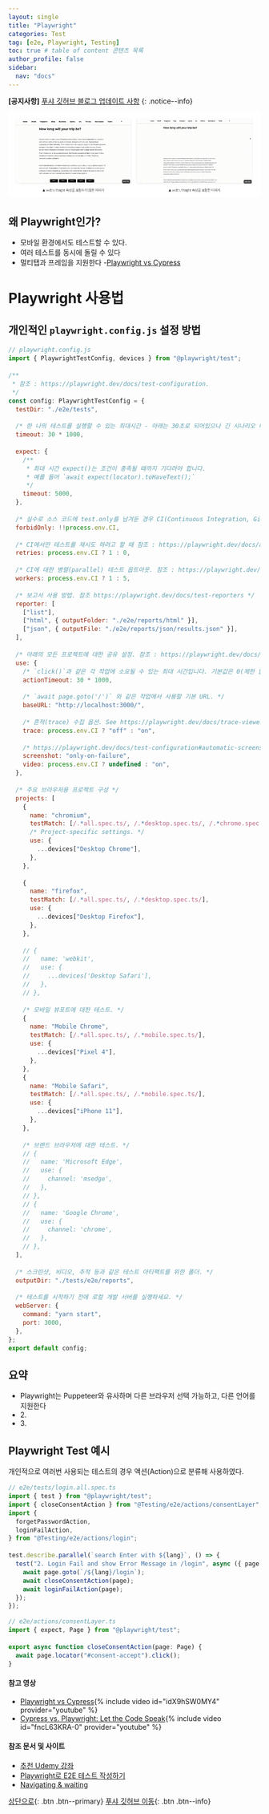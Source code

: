 ```yaml
---
layout: single
title: "Playwright"
categories: Test
tag: [e2e, Playwright, Testing]
toc: true # table of content 콘텐츠 목록
author_profile: false
sidebar:
  nav: "docs"
---
```


**[공지사항]** [푸샤 깃허브 블로그 업데이트 사항](https://github.com/de24world/de24world.github.io)
{: .notice--info}

<img src="/assets/images/CLS/width_height.gif" />

## 왜 Playwright인가?

- 모바일 환경에서도 테스트할 수 있다.
- 여러 테스트를 동시에 돌릴 수 있다
- 멀티탭과 프레임을 지원한다 -[Playwright vs Cypress](https://medium.com/sparebank1-digital/playwright-vs-cypress-1e127d9157bd)

# Playwright 사용법

## 개인적인 `playwright.config.js` 설정 방법

```js
// playwright.config.js
import { PlaywrightTestConfig, devices } from "@playwright/test";

/**
 * 참조 : https://playwright.dev/docs/test-configuration.
 */
const config: PlaywrightTestConfig = {
  testDir: "./e2e/tests",

  /* 한 나의 테스트를 실행할 수 있는 최대시간 - 아래는 30초로 되어있으나 긴 시나리오 테스트의 경우 더 길게 설정하면 된다. 아니면 에러가 발생*/
  timeout: 30 * 1000,

  expect: {
    /**
     * 최대 시간 expect()는 조건이 충족될 때까지 기다려야 합니다.
     * 예를 들어 `await expect(locator).toHaveText();`
     */
    timeout: 5000,
  },

  /* 실수로 소스 코드에 test.only를 남겨둔 경우 CI(Continuous Integration, Git Workflow 등)에서 빌드 실패. */
  forbidOnly: !!process.env.CI,

  /* CI에서만 테스트를 재시도 하려고 할 때 참조 : https://playwright.dev/docs/api/class-testconfig#test-config-retries*/
  retries: process.env.CI ? 1 : 0,

  /* CI에 대한 병렬(parallel) 테스트 옵트아웃. 참조 : https://playwright.dev/docs/api/class-testconfig#test-config-workers */
  workers: process.env.CI ? 1 : 5,

  /* 보고서 사용 방법. 참조 https://playwright.dev/docs/test-reporters */
  reporter: [
    ["list"],
    ["html", { outputFolder: "./e2e/reports/html" }],
    ["json", { outputFile: "./e2e/reports/json/results.json" }],
  ],

  /* 아래의 모든 프로젝트에 대한 공유 설정. 참조 : https://playwright.dev/docs/api/class-testoptions. */
  use: {
    /* `click()`과 같은 각 작업에 소요될 수 있는 최대 시간입니다. 기본값은 0(제한 없음). */
    actionTimeout: 30 * 1000,

    /* `await page.goto('/')` 와 같은 작업에서 사용할 기본 URL. */
    baseURL: "http://localhost:3000/",

    /* 흔적(trace) 수집 옵션. See https://playwright.dev/docs/trace-viewer */
    trace: process.env.CI ? "off" : "on",

    /* https://playwright.dev/docs/test-configuration#automatic-screenshots */
    screenshot: "only-on-failure",
    video: process.env.CI ? undefined : "on",
  },

  /* 주요 브라우저용 프로젝트 구성 */
  projects: [
    {
      name: "chromium",
      testMatch: [/.*all.spec.ts/, /.*desktop.spec.ts/, /.*chrome.spec.ts/],
      /* Project-specific settings. */
      use: {
        ...devices["Desktop Chrome"],
      },
    },

    {
      name: "firefox",
      testMatch: [/.*all.spec.ts/, /.*desktop.spec.ts/],
      use: {
        ...devices["Desktop Firefox"],
      },
    },

    // {
    //   name: 'webkit',
    //   use: {
    //     ...devices['Desktop Safari'],
    //   },
    // },

    /* 모바일 뷰포트에 대한 테스트. */
    {
      name: "Mobile Chrome",
      testMatch: [/.*all.spec.ts/, /.*mobile.spec.ts/],
      use: {
        ...devices["Pixel 4"],
      },
    },
    {
      name: "Mobile Safari",
      testMatch: [/.*all.spec.ts/, /.*mobile.spec.ts/],
      use: {
        ...devices["iPhone 11"],
      },
    },

    /* 브랜드 브라우저에 대한 테스트. */
    // {
    //   name: 'Microsoft Edge',
    //   use: {
    //     channel: 'msedge',
    //   },
    // },
    // {
    //   name: 'Google Chrome',
    //   use: {
    //     channel: 'chrome',
    //   },
    // },
  ],

  /* 스크린샷, 비디오, 추적 등과 같은 테스트 아티팩트를 위한 폴더. */
  outputDir: "./tests/e2e/reports",

  /* 테스트를 시작하기 전에 로컬 개발 서버를 실행하세요. */
  webServer: {
    command: "yarn start",
    port: 3000,
  },
};
export default config;
```

<div class="notice--success">
<h2>요약</h2>
<ul>
  <li>Playwright는 Puppeteer와 유사하며 다른 브라우저 선택 가능하고, 다른 언어를 지원한다</li>
  <li>2. </li>
  <li>3. </li>
</ul>
</div>

## Playwright Test 예시

개인적으로 여러번 사용되는 테스트의 경우 액션(Action)으로 분류해 사용하였다.

```js
// e2e/tests/login.all.spec.ts
import { test } from "@playwright/test";
import { closeConsentAction } from "@Testing/e2e/actions/consentLayer";
import {
  forgetPasswordAction,
  loginFailAction,
} from "@Testing/e2e/actions/login";

test.describe.parallel(`search Enter with ${lang}`, () => {
  test("2. Login Fail and show Error Message in /login", async ({ page }) => {
    await page.goto(`/${lang}/login`);
    await closeConsentAction(page);
    await loginFailAction(page);
  });
});
```

```js
// e2e/actions/consentLayer.ts
import { expect, Page } from "@playwright/test";

export async function closeConsentAction(page: Page) {
  await page.locator("#consent-accept").click();
}
```

#### 참고 영상

- [Playwright vs Cypress](https://youtu.be/idX9hSW0MY4){% include video id="idX9hSW0MY4" provider="youtube" %}
- [Cypress vs. Playwright: Let the Code Speak](https://youtu.be/fncL63KRA-0){% include video id="fncL63KRA-0" provider="youtube" %}

#### 참조 문서 및 사이트

- [추천 Udemy 강좌](https://computeruniverse.udemy.com/course/automated-software-testing-with-playwright)
- [Playwright로 E2E 테스트 작성하기](https://ui.toast.com/weekly-pick/ko_20210818)
- [Navigating & waiting](https://www.checklyhq.com/learn/headless/basics-navigation/)

[상단으로](#svg-란){: .btn .btn--primary}
[푸샤 깃허브 이동](https://github.com/de24world){: .btn .btn--info}
